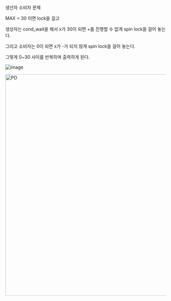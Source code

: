 생산자 소비자 문제

MAX = 30 이면 lock을 걸고

생상자는 cond_wait을 해서 x가 30이 되면 +를 진행할 수 없게 spin lock을 걸어 놓는다.

그리고 소비자는 0이 되면 x가 -가 되지 않게 spin lock을 걸어 놓는다.

그렇게 0~30 사이를 반복하며 출력하게 된다.

![image](https://github.com/user-attachments/assets/cee95d25-cf65-4ac8-9dcb-b7f87ccb04ed)

<img width="697" alt="PD" src="https://github.com/user-attachments/assets/0e1811e7-5027-4caf-8584-f5e0e6ddd1ab" />
